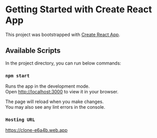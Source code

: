 # Getting Started with Create React App

This project was bootstrapped with [Create React App](https://github.com/facebook/create-react-app).

## Available Scripts

In the project directory, you can run below commands:

### `npm start`

Runs the app in the development mode.\
Open [http://localhost:3000](http://localhost:3000) to view it in your browser.

The page will reload when you make changes.\
You may also see any lint errors in the console.

### `Hosting URL`
https://clone-e6a4b.web.app

